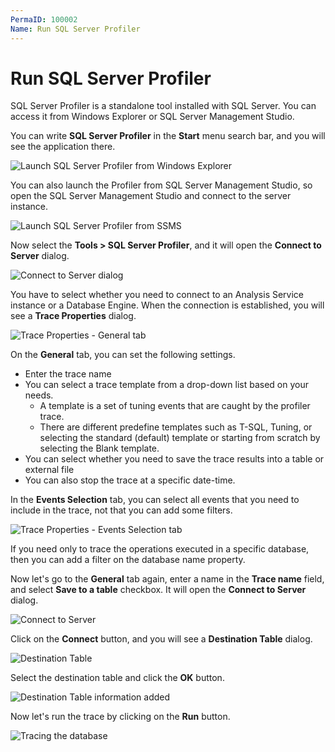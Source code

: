 ```yaml
---
PermaID: 100002
Name: Run SQL Server Profiler
---
```


# Run SQL Server Profiler

SQL Server Profiler is a standalone tool installed with SQL Server. You can access it from Windows Explorer or SQL Server Management Studio.

You can write **SQL Server Profiler** in the **Start** menu search bar, and you will see the application there.

<img src="images/run-sql-server-profiler-1.png" alt="Launch SQL Server Profiler from Windows Explorer">

You can also launch the Profiler from SQL Server Management Studio, so open the SQL Server Management Studio and connect to the server instance.

<img src="images/run-sql-server-profiler-2.png" alt="Launch SQL Server Profiler from SSMS">

Now select the **Tools > SQL Server Profiler**, and it will open the **Connect to Server** dialog.

<img src="images/run-sql-server-profiler-3.png" alt="Connect to Server dialog">

You have to select whether you need to connect to an Analysis Service instance or a Database Engine. When the connection is established, you will see a **Trace Properties** dialog.

<img src="images/run-sql-server-profiler-4.png" alt="Trace Properties - General tab">

On the **General** tab, you can set the following settings.

 - Enter the trace name
 - You can select a trace template from a drop-down list based on your needs. 
   - A template is a set of tuning events that are caught by the profiler trace. 
   - There are different predefine templates such as T-SQL, Tuning, or selecting the standard (default) template or starting from scratch by selecting the Blank template.
 - You can select whether you need to save the trace results into a table or external file
 - You can also stop the trace at a specific date-time.

In the **Events Selection** tab, you can select all events that you need to include in the trace, not that you can add some filters.

<img src="images/run-sql-server-profiler-5.png" alt="Trace Properties - Events Selection tab">

If you need only to trace the operations executed in a specific database, then you can add a filter on the database name property.

Now let's go to the **General** tab again, enter a name in the **Trace name** field, and select **Save to a table** checkbox. It will open the **Connect to Server** dialog. 

<img src="images/run-sql-server-profiler-6.png" alt="Connect to Server">

Click on the **Connect** button, and you will see a **Destination Table** dialog.

<img src="images/run-sql-server-profiler-7.png" alt="Destination Table">

Select the destination table and click the **OK** button.

<img src="images/run-sql-server-profiler-8.png" alt="Destination Table information added">

Now let's run the trace by clicking on the **Run** button.

<img src="images/run-sql-server-profiler-9.png" alt="Tracing the database">
